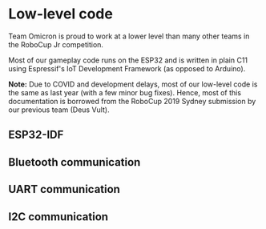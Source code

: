 # Low-level code
Team Omicron is proud to work at a lower level than many other teams in the RoboCup Jr competition.

Most of our gameplay code runs on the ESP32 and is written in plain C11 using Espressif's
IoT Development Framework (as opposed to Arduino). 

**Note:** Due to COVID and development delays, most of our low-level code is the same as last year (with
a few minor bug fixes). Hence, most of this documentation is borrowed from the RoboCup 2019 Sydney submission
by our previous team (Deus Vult).

## ESP32-IDF

## Bluetooth communication

## UART communication

## I2C communication
